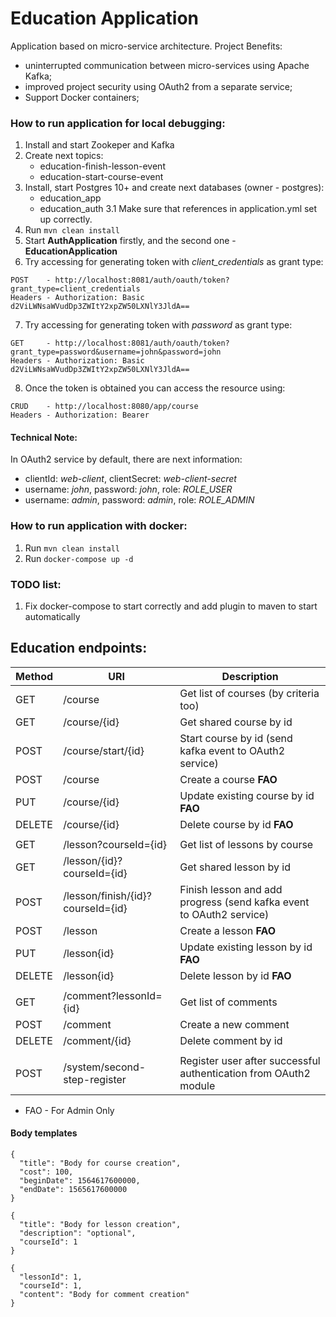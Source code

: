 # Education Application

Application based on micro-service architecture.
Project Benefits:
- uninterrupted communication between micro-services using Apache Kafka;
- improved project security using OAuth2 from a separate service;
- Support Docker containers;

### How to run application for local debugging:
1. Install and start Zookeper and Kafka
2. Create next topics:
   - education-finish-lesson-event
   - education-start-course-event
3. Install, start Postgres 10+ and create next databases (owner - postgres):
   - education_app
   - education_auth
3.1 Make sure that references in application.yml set up correctly.
4. Run `mvn clean install`
5. Start **AuthApplication** firstly, and the second one - **EducationApplication**
6. Try accessing for generating token with _client_credentials_ as grant type:
```
POST    - http://localhost:8081/auth/oauth/token?grant_type=client_credentials
Headers - Authorization: Basic d2ViLWNsaWVudDp3ZWItY2xpZW50LXNlY3JldA==
```
7. Try accessing for generating token with _password_ as grant type:
```
GET     - http://localhost:8081/auth/oauth/token?grant_type=password&username=john&password=john
Headers - Authorization: Basic d2ViLWNsaWVudDp3ZWItY2xpZW50LXNlY3JldA==
```
8. Once the token is obtained you can access the resource using:
```
CRUD    - http://localhost:8080/app/course
Headers - Authorization: Bearer 
```

#### Technical Note:
In OAuth2 service by default, there are next information:
   - clientId: _web-client_, clientSecret: _web-client-secret_
   - username: _john_, password: _john_, role: _ROLE_USER_
   - username: _admin_, password: _admin_, role: _ROLE_ADMIN_

### How to run application with docker:
1. Run `mvn clean install`
2. Run `docker-compose up -d`

### TODO list:
1. Fix docker-compose to start correctly and add plugin to maven to start automatically

## Education endpoints:

Method | URI | Description
------------ | ------------- | -------------
GET | /course | Get list of courses (by criteria too)
GET | /course/{id} | Get shared course by id
POST | /course/start/{id} | Start course by id (send kafka event to OAuth2 service)
POST | /course | Create a course **FAO**
PUT | /course/{id} | Update existing course by id **FAO**
DELETE | /course/{id} | Delete course by id **FAO**
  |   |  
GET | /lesson?courseId={id} | Get list of lessons by course
GET | /lesson/{id}?courseId={id} | Get shared lesson by id
POST | /lesson/finish/{id}?courseId={id} | Finish lesson and add progress (send kafka event to OAuth2 service)
POST | /lesson | Create a lesson **FAO**
PUT | /lesson{id} | Update existing lesson by id **FAO**
DELETE | /lesson{id} | Delete lesson by id **FAO**
  |   |  
GET | /comment?lessonId={id} | Get list of comments
POST | /comment | Create a new comment
DELETE | /comment/{id} | Delete comment by id
  |   |  
POST | /system/second-step-register | Register user after successful authentication from OAuth2 module

* FAO - For Admin Only


#### Body templates
```json5
{
  "title": "Body for course creation",
  "cost": 100,
  "beginDate": 1564617600000,
  "endDate": 1565617600000
}
```

```json5
{
  "title": "Body for lesson creation",
  "description": "optional",
  "courseId": 1
}
```

```json5
{
  "lessonId": 1,
  "courseId": 1,
  "content": "Body for comment creation"
}
```
